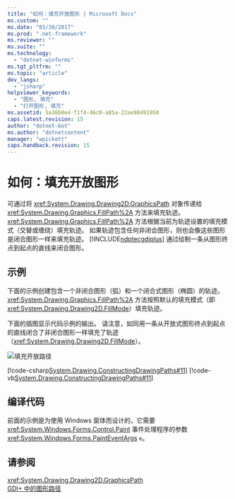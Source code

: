 ```yaml
---
title: "如何：填充开放图形 | Microsoft Docs"
ms.custom: ""
ms.date: "03/30/2017"
ms.prod: ".net-framework"
ms.reviewer: ""
ms.suite: ""
ms.technology: 
  - "dotnet-winforms"
ms.tgt_pltfrm: ""
ms.topic: "article"
dev_langs: 
  - "jsharp"
helpviewer_keywords: 
  - "图形, 填充"
  - "打开图形, 填充"
ms.assetid: 5a36b0e4-f1f4-46c0-a85a-22ae98491950
caps.latest.revision: 15
author: "dotnet-bot"
ms.author: "dotnetcontent"
manager: "wpickett"
caps.handback.revision: 15
---
```

# 如何：填充开放图形
可通过将 <xref:System.Drawing.Drawing2D.GraphicsPath> 对象传递给 <xref:System.Drawing.Graphics.FillPath%2A> 方法来填充轨迹。  <xref:System.Drawing.Graphics.FillPath%2A> 方法根据当前为轨迹设置的填充模式（交替或缠绕）填充轨迹。  如果轨迹包含任何非闭合图形，则也会像这些图形是闭合图形一样来填充轨迹。  [!INCLUDE[ndptecgdiplus](../../../../includes/ndptecgdiplus-md.md)] 通过绘制一条从图形终点到起点的直线来闭合图形。  
  
## 示例  
 下面的示例创建包含一个非闭合图形（弧）和一个闭合式图形（椭圆）的轨迹。  <xref:System.Drawing.Graphics.FillPath%2A> 方法按照默认的填充模式（即 <xref:System.Drawing.Drawing2D.FillMode>）填充轨迹。  
  
 下面的插图显示代码示例的输出。  请注意，如同用一条从开放式图形终点到起点的直线闭合了非闭合图形一样填充了轨迹（<xref:System.Drawing.Drawing2D.FillMode>）。  
  
 ![填充开放路径](../../../../docs/framework/winforms/advanced/media/fillopenpath.png "FillOpenPath")  
  
 [!code-csharp[System.Drawing.ConstructingDrawingPaths#11](../../../../samples/snippets/csharp/VS_Snippets_Winforms/System.Drawing.ConstructingDrawingPaths/CS/Class1.cs#11)]
 [!code-vb[System.Drawing.ConstructingDrawingPaths#11](../../../../samples/snippets/visualbasic/VS_Snippets_Winforms/System.Drawing.ConstructingDrawingPaths/VB/Class1.vb#11)]  
  
## 编译代码  
 前面的示例是为使用 Windows 窗体而设计的，它需要 <xref:System.Windows.Forms.Control.Paint> 事件处理程序的参数 <xref:System.Windows.Forms.PaintEventArgs> `e`。  
  
## 请参阅  
 <xref:System.Drawing.Drawing2D.GraphicsPath>   
 [GDI\+ 中的图形路径](../../../../docs/framework/winforms/advanced/graphics-paths-in-gdi.md)